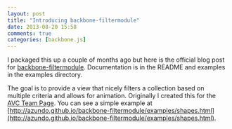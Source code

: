 ```yaml
---
layout: post
title: "Introducing backbone-filtermodule"
date: 2013-08-20 15:58
comments: true
categories: [backbone.js]
---
```


I packaged this up a couple of months ago but here is the official blog post
for [backbone-filtermodule](https://github.com/azundo/backbone-filtermodule).
Documentation is in the README and examples in the examples directory.

The goal is to provide a view that nicely filters a collection based on
multiple criteria and allows for animation. Originally I created this for the
[AVC Team Page](http://avc.azundo.com/people/). You can see a simple example at
[http://azundo.github.io/backbone-filtermodule/examples/shapes.html](http://azundo.github.io/backbone-filtermodule/examples/shapes.html).

